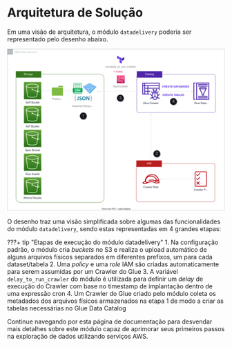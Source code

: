 # Arquitetura de Solução

Em uma visão de arquitetura, o módulo `datadelivery` poderia ser representado pelo desenho abaixo.

![Desenho de arquitetura](./_assets/imgs/arquitetura-v1.svg)

O desenho traz uma visão simplificada sobre algumas das funcionalidades do módulo `datadelivery`, sendo estas representadas em 4 grandes etapas:

???+ tip "Etapas de execução do módulo datadelivery"
    1. Na configuração padrão, o módulo cria *buckets* no S3 e realiza o upload automático de alguns arquivos físicos separados em diferentes prefixos, um para cada dataset/tabela
    2. Uma *policy* e uma *role* IAM são criadas automaticamente para serem assumidas por um Crawler do Glue
    3. A variável `delay_to_run_crawler` do módulo é utilizada para definir um *delay* de execução do Crawler com base no timestamp de implantação dentro de uma expressão cron
    4. Um Crawler do Glue criado pelo módulo coleta os metadados dos arquivos físicos armazenados na etapa 1 de modo a criar as tabelas necessárias no Glue Data Catalog

Continue navegando por esta página de documentação para desvendar mais detalhes sobre este módulo capaz de aprimorar seus primeiros passos na exploração de dados utilizando serviços AWS.
